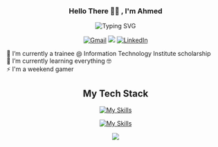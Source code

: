 <div align="center">

<h3>Hello There 👋🏻 , I'm Ahmed </h3>

![Typing SVG](https://readme-typing-svg.demolab.com?font=Fira+Code&weight=500&size=24&color=04d9ff&center=true&vCenter=true&width=435&lines=Front+End+Developer;Electrical+Engineer;Passionate+Learner)

[![Gmail](https://img.shields.io/badge/Gmail-D14836?style=for-the-badge&logo=gmail&logoColor=white)](mailto:ahmed.alameldeen.me@gmail.com)
[![](https://img.shields.io/badge/website-000000?style=for-the-badge&logo=About&logoColor=red)](https://www.ahmedalameldeen.me/)
[![LinkedIn](https://img.shields.io/badge/LinkedIn-0077B5?style=for-the-badge&logo=linkedin&logoColor=white)](https://www.linkedin.com/in/ahmedalam98/)
   
</div>

🚀 I’m currently a trainee @ Information Technology Institute scholarship
<br>
🌱 I’m currently learning everything 🤓
<br>
⚡ I'm a weekend gamer

<div align="center">

## My Tech Stack

[![My Skills](https://skillicons.dev/icons?i=html,css,js,ts,jquery,sass,jest,git)](https://skillicons.dev)

[![My Skills](https://skillicons.dev/icons?i=react,redux,nextjs,vue,nodejs,mongodb,tailwind,materialui)](https://skillicons.dev)

</div>

<p align="center">
   <img src="https://capsule-render.vercel.app/api?type=waving&color=0:00c3ff,100:ffff1c&height=80&section=footer"/>
</p>
